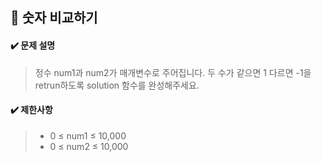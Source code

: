 ## :blue_book: 숫자 비교하기

#### :heavy_check_mark: 문제 설명 
> 정수 num1과 num2가 매개변수로 주어집니다. 두 수가 같으면 1 다르면 -1을 retrun하도록 solution 함수를 완성해주세요.

#### :heavy_check_mark: 제한사항
> * 0 ≤ num1 ≤ 10,000
> * 0 ≤ num2 ≤ 10,000
